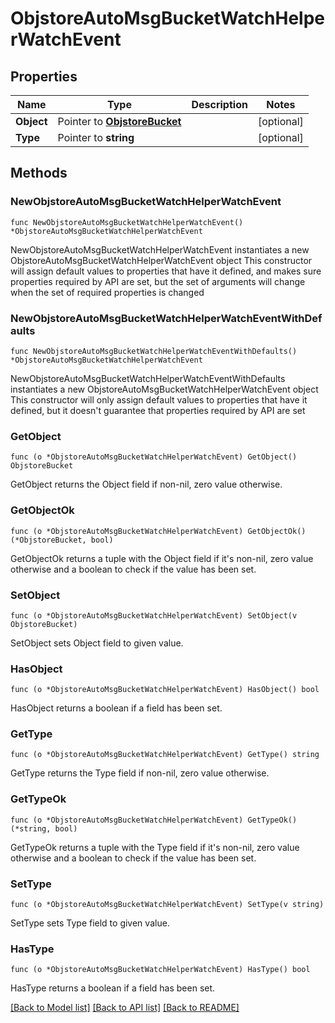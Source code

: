 # ObjstoreAutoMsgBucketWatchHelperWatchEvent

## Properties

Name | Type | Description | Notes
------------ | ------------- | ------------- | -------------
**Object** | Pointer to [**ObjstoreBucket**](objstoreBucket.md) |  | [optional] 
**Type** | Pointer to **string** |  | [optional] 

## Methods

### NewObjstoreAutoMsgBucketWatchHelperWatchEvent

`func NewObjstoreAutoMsgBucketWatchHelperWatchEvent() *ObjstoreAutoMsgBucketWatchHelperWatchEvent`

NewObjstoreAutoMsgBucketWatchHelperWatchEvent instantiates a new ObjstoreAutoMsgBucketWatchHelperWatchEvent object
This constructor will assign default values to properties that have it defined,
and makes sure properties required by API are set, but the set of arguments
will change when the set of required properties is changed

### NewObjstoreAutoMsgBucketWatchHelperWatchEventWithDefaults

`func NewObjstoreAutoMsgBucketWatchHelperWatchEventWithDefaults() *ObjstoreAutoMsgBucketWatchHelperWatchEvent`

NewObjstoreAutoMsgBucketWatchHelperWatchEventWithDefaults instantiates a new ObjstoreAutoMsgBucketWatchHelperWatchEvent object
This constructor will only assign default values to properties that have it defined,
but it doesn't guarantee that properties required by API are set

### GetObject

`func (o *ObjstoreAutoMsgBucketWatchHelperWatchEvent) GetObject() ObjstoreBucket`

GetObject returns the Object field if non-nil, zero value otherwise.

### GetObjectOk

`func (o *ObjstoreAutoMsgBucketWatchHelperWatchEvent) GetObjectOk() (*ObjstoreBucket, bool)`

GetObjectOk returns a tuple with the Object field if it's non-nil, zero value otherwise
and a boolean to check if the value has been set.

### SetObject

`func (o *ObjstoreAutoMsgBucketWatchHelperWatchEvent) SetObject(v ObjstoreBucket)`

SetObject sets Object field to given value.

### HasObject

`func (o *ObjstoreAutoMsgBucketWatchHelperWatchEvent) HasObject() bool`

HasObject returns a boolean if a field has been set.

### GetType

`func (o *ObjstoreAutoMsgBucketWatchHelperWatchEvent) GetType() string`

GetType returns the Type field if non-nil, zero value otherwise.

### GetTypeOk

`func (o *ObjstoreAutoMsgBucketWatchHelperWatchEvent) GetTypeOk() (*string, bool)`

GetTypeOk returns a tuple with the Type field if it's non-nil, zero value otherwise
and a boolean to check if the value has been set.

### SetType

`func (o *ObjstoreAutoMsgBucketWatchHelperWatchEvent) SetType(v string)`

SetType sets Type field to given value.

### HasType

`func (o *ObjstoreAutoMsgBucketWatchHelperWatchEvent) HasType() bool`

HasType returns a boolean if a field has been set.


[[Back to Model list]](../README.md#documentation-for-models) [[Back to API list]](../README.md#documentation-for-api-endpoints) [[Back to README]](../README.md)


